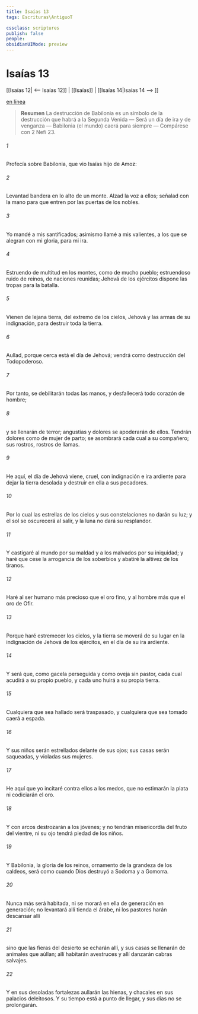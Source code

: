 ```yaml
---
title: Isaías 13
tags: Escrituras\AntiguoT

cssclass: scriptures
publish: false
people:
obsidianUIMode: preview
---
```


# Isaías 13
[[Isaías 12| <-- Isaías 12]] | [[Isaías]] | [[Isaías 14|Isaías 14 --> ]]

[en línea](https://churchofjesuschrist.org/study/scriptures/ot/isa/13?lang=spa)

> __Resumen__
La destrucción de Babilonia es un símbolo de la destrucción que habrá a la Segunda Venida — Será un día de ira y de venganza — Babilonia (el mundo) caerá para siempre — Compárese con 2 Nefi 23.

###### 1 
Profecía sobre Babilonia, que vio Isaías hijo de Amoz:

###### 2 
Levantad bandera en lo alto de un monte. Alzad la voz a ellos; señalad con la mano para que entren por las puertas de los nobles.

###### 3 
Yo mandé a mis santificados; asimismo llamé a mis valientes, a los que se alegran con mi gloria, para  mi ira.

###### 4 
Estruendo de multitud en los montes, como de mucho pueblo; estruendoso ruido de reinos, de naciones reunidas; Jehová de los ejércitos dispone las tropas para la batalla.

###### 5 
Vienen de lejana tierra, del extremo de los cielos, Jehová y las armas de su indignación, para destruir toda la tierra.

###### 6 
Aullad, porque cerca está el día de Jehová; vendrá como destrucción del Todopoderoso.

###### 7 
Por tanto, se debilitarán todas las manos, y desfallecerá todo corazón de hombre;

###### 8 
y se llenarán de terror; angustias y dolores se apoderarán de ellos. Tendrán dolores como de mujer de parto; se asombrará cada cual  a su compañero; sus rostros, rostros de llamas.

###### 9 
He aquí, el día de Jehová viene, cruel, con indignación e ira ardiente para dejar la tierra desolada y destruir en ella a sus pecadores.

###### 10 
Por lo cual las estrellas de los cielos y sus constelaciones no darán su luz; y el sol se oscurecerá al salir, y la luna no dará su resplandor.

###### 11 
Y castigaré al mundo por su maldad y a los malvados por su iniquidad; y haré que cese la arrogancia de los soberbios y abatiré la altivez de los tiranos.

###### 12 
Haré al ser humano más precioso que el oro fino, y al hombre más que el oro de Ofir.

###### 13 
Porque haré estremecer los cielos, y la tierra se moverá de su lugar en la indignación de Jehová de los ejércitos, en el día de su ira ardiente.

###### 14 
Y será que, como gacela perseguida y como oveja sin pastor, cada cual acudirá a su propio pueblo, y cada uno huirá a su propia tierra.

###### 15 
Cualquiera que sea hallado será traspasado, y cualquiera que  sea tomado caerá a espada.

###### 16 
Y sus niños serán estrellados delante de sus ojos; sus casas serán saqueadas, y violadas sus mujeres.

###### 17 
He aquí que yo incitaré contra ellos a los medos, que no estimarán la plata ni codiciarán el oro.

###### 18 
Y con arcos destrozarán a los jóvenes; y no tendrán misericordia del fruto del vientre, ni su ojo tendrá piedad de los niños.

###### 19 
Y Babilonia, la gloria de los reinos, ornamento de la grandeza de los caldeos, será como cuando Dios destruyó a Sodoma y a Gomorra.

###### 20 
Nunca más será habitada, ni se morará en ella de generación en generación; no levantará allí tienda el árabe, ni los pastores harán descansar allí 

###### 21 
sino que las fieras del desierto se echarán allí, y sus casas se llenarán de animales que aúllan; allí habitarán avestruces y allí danzarán cabras salvajes.

###### 22 
Y en sus desoladas fortalezas aullarán las hienas, y chacales en sus palacios deleitosos. Y su tiempo está a punto de llegar, y sus días no se prolongarán.

